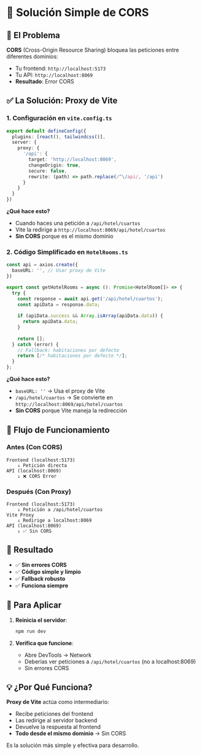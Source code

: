 # 🔧 Solución Simple de CORS

## 🚨 El Problema

**CORS** (Cross-Origin Resource Sharing) bloquea las peticiones entre diferentes dominios:
- Tu frontend: `http://localhost:5173`
- Tu API: `http://localhost:8069`
- **Resultado**: Error CORS

## ✅ La Solución: Proxy de Vite

### **1. Configuración en `vite.config.ts`**
```typescript
export default defineConfig({
  plugins: [react(), tailwindcss()],
  server: {
    proxy: {
      '/api': {
        target: 'http://localhost:8069',
        changeOrigin: true,
        secure: false,
        rewrite: (path) => path.replace(/^\/api/, '/api')
      }
    }
  }
})
```

**¿Qué hace esto?**
- Cuando haces una petición a `/api/hotel/cuartos`
- Vite la redirige a `http://localhost:8069/api/hotel/cuartos`
- **Sin CORS** porque es el mismo dominio

### **2. Código Simplificado en `HotelRooms.ts`**
```typescript
const api = axios.create({
  baseURL: '', // Usar proxy de Vite
})

export const getHotelRooms = async (): Promise<HotelRoom[]> => {
  try {
    const response = await api.get('/api/hotel/cuartos');
    const apiData = response.data;
    
    if (apiData.success && Array.isArray(apiData.data)) {
      return apiData.data;
    }
    
    return [];
  } catch (error) {
    // Fallback: habitaciones por defecto
    return [/* habitaciones por defecto */];
  }
};
```

**¿Qué hace esto?**
- `baseURL: ''` → Usa el proxy de Vite
- `/api/hotel/cuartos` → Se convierte en `http://localhost:8069/api/hotel/cuartos`
- **Sin CORS** porque Vite maneja la redirección

## 🔄 Flujo de Funcionamiento

### **Antes (Con CORS)**
```
Frontend (localhost:5173) 
    ↓ Petición directa
API (localhost:8069) 
    ↓ ❌ CORS Error
```

### **Después (Con Proxy)**
```
Frontend (localhost:5173) 
    ↓ Petición a /api/hotel/cuartos
Vite Proxy 
    ↓ Redirige a localhost:8069
API (localhost:8069) 
    ↓ ✅ Sin CORS
```

## 🎯 Resultado

- ✅ **Sin errores CORS**
- ✅ **Código simple y limpio**
- ✅ **Fallback robusto**
- ✅ **Funciona siempre**

## 🚀 Para Aplicar

1. **Reinicia el servidor**:
   ```bash
   npm run dev
   ```

2. **Verifica que funcione**:
   - Abre DevTools → Network
   - Deberías ver peticiones a `/api/hotel/cuartos` (no a localhost:8069)
   - Sin errores CORS

## 💡 ¿Por Qué Funciona?

**Proxy de Vite** actúa como intermediario:
- Recibe peticiones del frontend
- Las redirige al servidor backend
- Devuelve la respuesta al frontend
- **Todo desde el mismo dominio** → Sin CORS

Es la solución más simple y efectiva para desarrollo.
